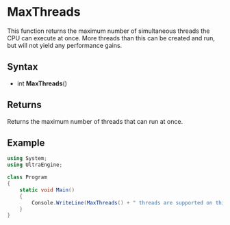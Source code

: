 # MaxThreads #

This function returns the maximum number of simultaneous threads the CPU can execute at once. More threads than this can be created and run, but will not yield any performance gains.

## Syntax ##

- int **MaxThreads**()

## Returns ##

Returns the maximum number of threads that can run at once. 

## Example ##

```csharp
using System;
using UltraEngine;

class Program
{
    static void Main()
    {
        Console.WriteLine(MaxThreads() + " threads are supported on this machine.");
    }
}
```